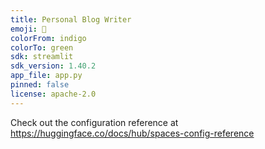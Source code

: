 ```yaml
---
title: Personal Blog Writer
emoji: 🏃
colorFrom: indigo
colorTo: green
sdk: streamlit
sdk_version: 1.40.2
app_file: app.py
pinned: false
license: apache-2.0
---
```


Check out the configuration reference at https://huggingface.co/docs/hub/spaces-config-reference
